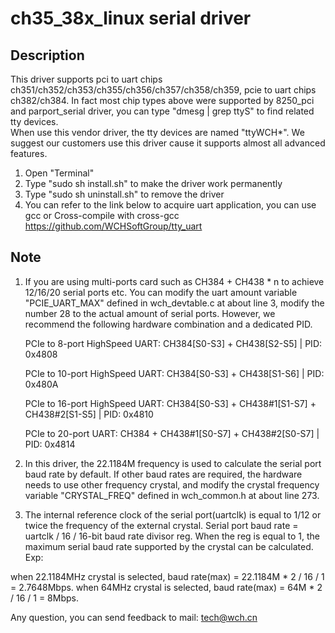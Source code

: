 # ch35_38x_linux serial driver
## Description

This driver supports pci to uart chips ch351/ch352/ch353/ch355/ch356/ch357/ch358/ch359, pcie to uart chips ch382/ch384.
In fact most chip types above were supported by 8250_pci and parport_serial driver, you can type "dmesg | grep ttyS" to find related tty devices.  
When use this vendor driver, the tty devices are named "ttyWCH*". We suggest our customers use this driver cause it supports almost all advanced features.

1. Open "Terminal"
2. Type "sudo sh install.sh" to make the driver work permanently
3. Type "sudo sh uninstall.sh" to remove the driver
4. You can refer to the link below to acquire uart application, you can use gcc or Cross-compile with cross-gcc
   https://github.com/WCHSoftGroup/tty_uart

## Note

1. If you are using multi-ports card such as CH384 + CH438 * n to achieve 12/16/20 serial ports etc. You can modify the uart amount variable "PCIE_UART_MAX" defined in wch_devtable.c at about line 3, modify the number 28 to the actual amount of serial ports. However, we recommend the following hardware combination and a dedicated PID.
   
   PCIe to 8-port HighSpeed UART: CH384[S0-S3] + CH438[S2-S5] | PID: 0x4808
   
   PCIe to 10-port HighSpeed UART: CH384[S0-S3] + CH438[S1-S6] | PID: 0x480A
   
   PCIe to 16-port HighSpeed UART: CH384[S0-S3] + CH438#1[S1-S7] + CH438#2[S1-S5] | PID: 0x4810
   
   PCIe to 20-port UART: CH384 + CH438#1[S0-S7] + CH438#2[S0-S7] | PID: 0x4814
   
2. In this driver, the 22.1184M frequency is used to calculate the serial port baud rate by default. If other baud rates are required, the hardware needs to use other frequency crystal, and modify the crystal frequency variable "CRYSTAL_FREQ" defined in wch_common.h at about line 273. 

3. The internal reference clock of the serial port(uartclk) is equal to 1/12 or twice the frequency of the external crystal. Serial port baud rate = uartclk / 16 / 16-bit baud rate divisor reg. When the reg is equal to 1, the maximum serial baud rate supported by the crystal can be calculated. Exp:

when 22.1184MHz crystal is selected, baud rate(max) = 22.1184M * 2 / 16 / 1 = 2.7648Mbps.
when 64MHz crystal is selected, baud rate(max) = 64M * 2 / 16 / 1 = 8Mbps.

Any question, you can send feedback to mail: tech@wch.cn
